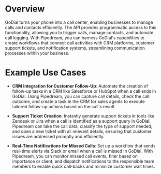 # Overview

GoDial turns your phone into a call center, enabling businesses to manage calls and contacts efficiently. The API provides programmatic access to this functionality, allowing you to trigger calls, manage contacts, and automate call logging. With Pipedream, you can harness GoDial's capabilities to create workflows that connect call activities with CRM platforms, customer support tickets, and notification systems, streamlining communication processes within your business.

# Example Use Cases

- **CRM Integration for Customer Follow-Up**: Automate the creation of follow-up tasks in a CRM like Salesforce or HubSpot when a call ends in GoDial. Using Pipedream, you can capture call details, check the call outcome, and create a task in the CRM for sales agents to execute tailored follow-up actions based on the call's result.

- **Support Ticket Creation**: Instantly generate support tickets in tools like Zendesk or Jira when a call is identified as a support query in GoDial. Pipedream can take the call data, classify the type of support needed, and open a new ticket with all relevant details, ensuring that customer issues are addressed promptly and efficiently.

- **Real-Time Notifications for Missed Calls**: Set up a workflow that sends real-time alerts via Slack or email when a call is missed in GoDial. With Pipedream, you can monitor missed call events, filter based on importance or client, and dispatch notifications to the responsible team members to enable quick call-backs and minimize customer wait times.
